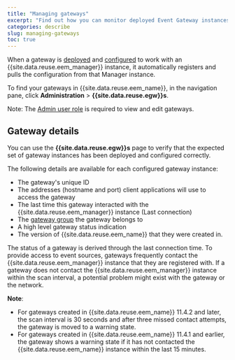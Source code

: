 ```yaml
---
title: "Managing gateways"
excerpt: "Find out how you can monitor deployed Event Gateway instances in the Event Endpoint Management UI."
categories: describe
slug: managing-gateways
toc: true
---
```


When a gateway is [deployed](../../installing/install-gateway) and [configured](../../installing/configuring) to work with an {{site.data.reuse.eem_manager}} instance, it automatically registers and pulls the configuration from that Manager instance.

To find your gateways in {{site.data.reuse.eem_name}}, in the navigation pane, click **Administration** > **{{site.data.reuse.egw}}s**. 

Note: The [Admin user role](../../security/user-roles) is required to view and edit gateways.

## Gateway details

You can use the **{{site.data.reuse.egw}}s** page to verify that the expected set of gateway instances has been deployed and configured correctly.

The following details are available for each configured gateway instance:

- The gateway's unique ID
- The addresses (hostname and port) client applications will use to access the gateway
- The last time this gateway interacted with the {{site.data.reuse.eem_manager}} instance (Last connection)
- The [gateway group](../../about/key-concepts#gateway-group) the gateway belongs to
- A high level gateway status indication
- The version of {{site.data.reuse.eem_name}} that they were created in.

The status of a gateway is derived through the last connection time. To provide access to event sources, gateways frequently contact the {{site.data.reuse.eem_manager}} instance that they are registered with. If a gateway does not contact the {{site.data.reuse.eem_manager}} instance within the scan interval, a potential problem might exist with the gateway or the network.  

**Note**:
- For gateways created in {{site.data.reuse.eem_name}} 11.4.2 and later, the scan interval is 30 seconds and after three missed contact attempts, the gateway is moved to a warning state.
- For gateways created in {{site.data.reuse.eem_name}} 11.4.1 and earlier, the gateway shows a warning state if it has not contacted the {{site.data.reuse.eem_name}} instance within the last 15 minutes.


